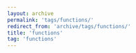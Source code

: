 ```yaml
---
layout: archive
permalink: 'tags/functions/'
redirect_from: 'archive/tags/functions/'
title: 'functions'
tag: 'functions'
---
```

